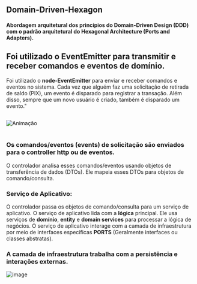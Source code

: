﻿## Domain-Driven-Hexagon
#### Abordagem arquitetural dos princípios do Domain-Driven Design (DDD) com o padrão arquitetural do Hexagonal Architecture (Ports and Adapters).
##
## Foi utilizado o EventEmitter para transmitir e receber comandos e eventos de domínio.
Foi utilizado o **node-EventEmitter** para enviar e receber comandos e eventos no sistema. Cada vez que alguém faz uma solicitação de retirada de saldo (PIX), um evento é disparado para registrar a transação. Além disso, sempre que um novo usuário é criado, também  é disparado um evento."
##
 ![Animação](https://github.com/kaiquye/DOMAIN-DRIVEN-HEXAGON/assets/69175890/e69fc13b-9c3b-4a4a-b160-9ab1208961b1)
# 
##

### Os comandos/eventos (events) de solicitação são enviados para o controller http ou de eventos.

O controlador analisa esses comandos/eventos usando objetos de transferência de dados (DTOs).
Ele mapeia esses DTOs para objetos de comando/consulta.

### Serviço de Aplicativo:

O controlador passa os objetos de comando/consulta para um serviço de aplicativo.
O serviço de aplicativo lida com a **lógica** principal.
Ele usa serviços de **domínio**, **entity** e **domain services** para processar a lógica de negócios.
O serviço de aplicativo interage com a camada de infraestrutura por meio de interfaces específicas **PORTS** (Geralmente interfaces ou classes abstratas).

### A camada de infraestrutura trabalha com a persistência e interações externas.
 ![image](https://github.com/kaiquye/domain-driven-hexagon/assets/69175890/de7f13dd-c9a1-41bb-8e01-8e0da24dfc0e)
